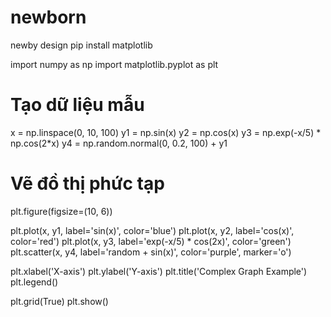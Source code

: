 # newborn
newby design
pip install matplotlib

import numpy as np
import matplotlib.pyplot as plt

# Tạo dữ liệu mẫu
x = np.linspace(0, 10, 100)
y1 = np.sin(x)
y2 = np.cos(x)
y3 = np.exp(-x/5) * np.cos(2*x)
y4 = np.random.normal(0, 0.2, 100) + y1

# Vẽ đồ thị phức tạp
plt.figure(figsize=(10, 6))

plt.plot(x, y1, label='sin(x)', color='blue')
plt.plot(x, y2, label='cos(x)', color='red')
plt.plot(x, y3, label='exp(-x/5) * cos(2x)', color='green')
plt.scatter(x, y4, label='random + sin(x)', color='purple', marker='o')

plt.xlabel('X-axis')
plt.ylabel('Y-axis')
plt.title('Complex Graph Example')
plt.legend()

plt.grid(True)
plt.show()

